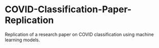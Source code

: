 # COVID-Classification-Paper-Replication
Replication of a research paper on COVID classification using machine learning models.
